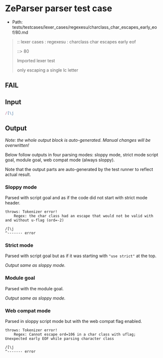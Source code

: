 # ZeParser parser test case

- Path: tests/testcases/lexer_cases/regexesu/charclass_char_escapes_early_eof/80.md

> :: lexer cases : regexesu : charclass char escapes early eof
>
> ::> 80
>
> Imported lexer test
>
> only escaping a single lc letter

## FAIL

## Input

`````js
/[\j
`````

## Output

_Note: the whole output block is auto-generated. Manual changes will be overwritten!_

Below follow outputs in four parsing modes: sloppy mode, strict mode script goal, module goal, web compat mode (always sloppy).

Note that the output parts are auto-generated by the test runner to reflect actual result.

### Sloppy mode

Parsed with script goal and as if the code did not start with strict mode header.

`````
throws: Tokenizer error!
    Regex: the char class had an escape that would not be valid with and without u-flag (ord=-2)

/[\j
^------- error
`````

### Strict mode

Parsed with script goal but as if it was starting with `"use strict"` at the top.

_Output same as sloppy mode._

### Module goal

Parsed with the module goal.

_Output same as sloppy mode._

### Web compat mode

Parsed in sloppy script mode but with the web compat flag enabled.

`````
throws: Tokenizer error!
    Regex: Cannot escape ord=106 in a char class with uflag; Unexpected early EOF while parsing character class

/[\j
^------- error
`````

